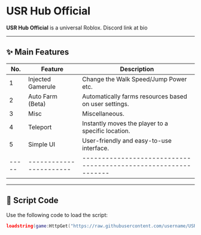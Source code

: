 # USR Hub Official

**USR Hub Official** is a universal Roblox. Discord link at bio

---

## ✨ Main Features

| No. | Feature               | Description                                                   |
|-----|-----------------------|---------------------------------------------------------------|
| 1   | Injected Gamerule     | Change the Walk Speed/Jump Power etc.                         |
| 2   | Auto Farm (Beta)      | Automatically farms resources based on user settings.         |
| 3   | Misc                  | Miscellaneous.                                                |
| 4   | Teleport              | Instantly moves the player to a specific location.            |
| 5   | Simple UI             | User-friendly and easy-to-use interface.                      |
|-----|-----------------------|---------------------------------------------------------------|

---

## 🔐 Script Code

Use the following code to load the script:

```lua
loadstring(game:HttpGet("https://raw.githubusercontent.com/username/USRHub/main/script.lua"))()
